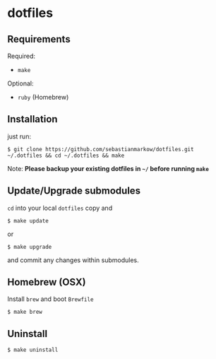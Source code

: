 # dotfiles

## Requirements

Required:

- `make`

Optional:

- `ruby` (Homebrew)

## Installation

just run:

    $ git clone https://github.com/sebastianmarkow/dotfiles.git ~/.dotfiles && cd ~/.dotfiles && make

Note: **Please backup your existing dotfiles in `~/` before running `make`**

## Update/Upgrade submodules

`cd` into your local `dotfiles` copy and

    $ make update

or

    $ make upgrade

and commit any changes within submodules.

## Homebrew (OSX)

Install `brew` and boot `Brewfile`

    $ make brew

## Uninstall

    $ make uninstall
